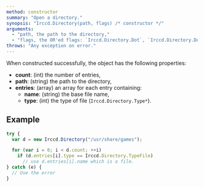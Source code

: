 ```yaml
---
method: constructor
summary: "Open a directory."
synopsis: "Irccd.Directory(path, flags) /* constructor */"
arguments:
  - "path, the path to the directory,"
  - "flags, the OR'ed flags: `Irccd.Directory.Dot`, `Irccd.Directory.DotDot` (Optional, default: none)"
throws: "Any exception on error."
---
```


When constructed successfully, the object has the following properties:

  - **count**: (int) the number of entries,
  - **path**: (string) the path to the directory,
  - **entries**: (array) an array for each entry containing:
    - **name**: (string) the base file name,
    - **type**: (int) the type of file (`Irccd.Directory.Type*`).

## Example

````javascript
try {
  var d = new Irccd.Directory("/usr/share/games");

  for (var i = 0; i < d.count; ++i)
    if (d.entries[i].type == Irccd.Directory.TypeFile)
      // use d.entries[i].name which is a file.
} catch (e) {
  // Use the error
}
````




